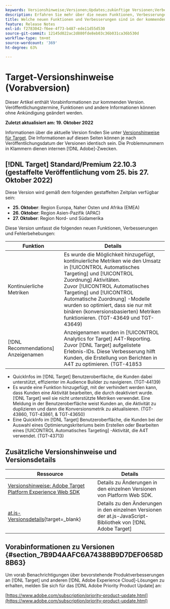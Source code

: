 ```yaml
---
keywords: Versionshinweise;Versionen;Updates;zukünftige Versionen;Verbesserungen;neue Funktionen;Fehlerbehebungen;Updates;Vorabversion
description: Erfahren Sie mehr über die neuen Funktionen, Verbesserungen und Fehlerbehebungen in der kommenden Version von Adobe Target sowie in den zugehörigen SDKs, APIs und JavaScript-Bibliotheken.
title: Welche neuen Funktionen und Verbesserungen sind in der kommenden Version enthalten?
feature: Release Notes
exl-id: f2783042-f6ee-4f73-b487-ede11d55d530
source-git-commit: 12145d022ac2d880fde8eb03c36b031ca36b530d
workflow-type: tm+mt
source-wordcount: '369'
ht-degree: 63%

---
```


# Target-Versionshinweise (Vorabversion)

Dieser Artikel enthält Vorabinformationen zur kommenden Version. Veröffentlichungstermine, Funktionen und andere Informationen können ohne Ankündigung geändert werden.

**Zuletzt aktualisiert am: 19. Oktober 2022**

Informationen über die aktuelle Version finden Sie unter [Versionshinweise für Target](release-notes.md). Die Informationen auf diesen Seiten können je nach Veröffentlichungsdatum der Versionen identisch sein. Die Problemnummern in Klammern dienen internen [!DNL Adobe]-Zwecken.

## [!DNL Target] Standard/Premium 22.10.3 (gestaffelte Veröffentlichung vom 25. bis 27. Oktober 2022)

Diese Version wird gemäß dem folgenden gestaffelten Zeitplan verfügbar sein:

* **25. Oktober**: Region Europa, Naher Osten und Afrika (EMEA)
* **26. Oktober**: Region Asien-Pazifik (APAC)
* **27. Oktober**: Region Nord- und Südamerika

Diese Version umfasst die folgenden neuen Funktionen, Verbesserungen und Fehlerbehebungen:

| Funktion | Details |
| --- | --- |
| Kontinuierliche Metriken | Es wurde die Möglichkeit hinzugefügt, kontinuierliche Metriken wie den Umsatz in [!UICONTROL Automatisches Targeting] und [!UICONTROL Zuordnung] Aktivitäten.<br>Zuvor [!UICONTROL Automatisches Targeting] und [!UICONTROL Automatische Zuordnung] -Modelle wurden so optimiert, dass sie nur mit binären (konversionsbasierten) Metriken funktionieren. (TGT-43649 und TGT-43649) |
| [!DNL Recommendations] Anzeigenamen | Anzeigenamen wurden in [!UICONTROL Analytics for Target] A4T-Reporting. Zuvor [!DNL Target] aufgelistete Erlebnis-IDs. Diese Verbesserung hilft Kunden, die Erstellung von Berichten in A4T zu optimieren. (TGT-41853 |

* QuickInfos im [!DNL Target] Benutzeroberfläche, die Kunden dabei unterstützt, effizienter im Audience Builder zu navigieren. (TGT-44139)
* Es wurde eine Funktion hinzugefügt, mit der verhindert werden kann, dass Kunden eine Aktivität bearbeiten, die durch deaktiviert wurde. [!DNL Target] weil sie nicht unterstützte Metriken verwendet. Eine Meldung in der Benutzeroberfläche weist Kunden an, die Aktivität zu duplizieren und dann die Konversionsmetrik zu aktualisieren. (TGT-43860, TGT-43861, &amp; TGT-43650)
* Eine QuickInfo im [!DNL Target] Benutzeroberfläche, die Kunden bei der Auswahl eines Optimierungskriteriums beim Erstellen oder Bearbeiten eines [!UICONTROL Automatisches Targeting] -Aktivität, die A4T verwendet. (TGT-43713)

## Zusätzliche Versionshinweise und Versionsdetails

| Ressource | Details |
|--- |--- |
| [Versionshinweise: Adobe Target Platform Experience Web SDK](https://experienceleague.adobe.com/docs/experience-platform/edge/release-notes.html?lang=de) | Details zu Änderungen in den einzelnen Versionen von Platform Web SDK. |
| [at.js-Versionsdetails](https://developer.adobe.com/target/implement/client-side/atjs/target-atjs-versions/){target=_blank} | Details zu den Änderungen in den einzelnen Versionen der at.js-JavaScript-Bibliothek von [!DNL Adobe Target] |


## Vorabinformationen zu Versionen {#section_7B9D4AAFC6A74388B9D7DEF0658D8B63}

Um vorab Benachrichtigungen über bevorstehende Produktverbesserungen an [!DNL Target] und anderen [!DNL Adobe Experience Cloud]-Lösungen zu erhalten, melden Sie sich für das [!DNL Adobe Priority Product Update] an:

[https://www.adobe.com/subscription/priority-product-update.html](https://www.adobe.com/subscription/priority-product-update.html)
